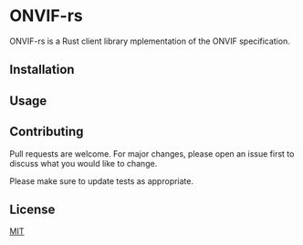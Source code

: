 # ONVIF-rs

ONVIF-rs is a Rust client library mplementation of the ONVIF specification.

## Installation

## Usage


## Contributing
Pull requests are welcome. For major changes, please open an issue first to discuss what you would like to change.

Please make sure to update tests as appropriate.

## License
[MIT](LICENSE)

